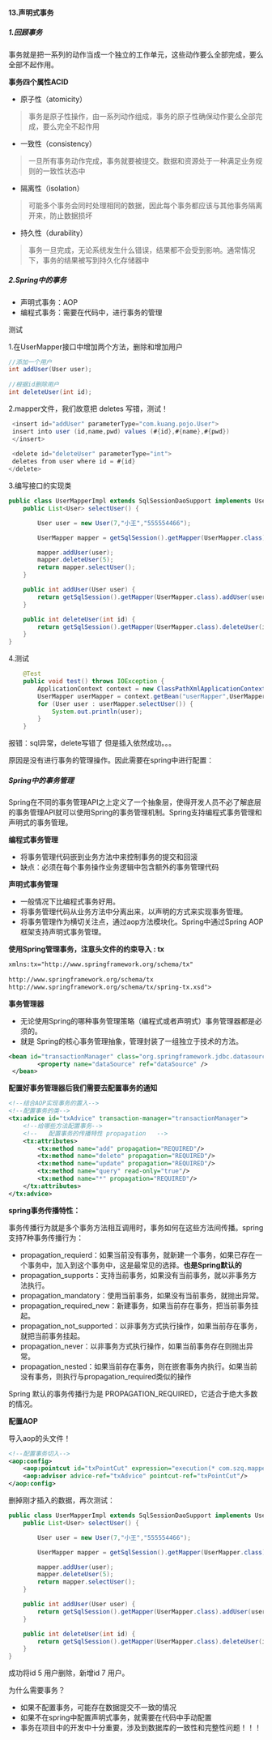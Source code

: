 #### 13.声明式事务

##### 1.回顾事务

事务就是把一系列的动作当成一个独立的工作单元，这些动作要么全部完成，要么全部不起作用。

**事务四个属性ACID**

- 原子性（atomicity）

> 事务是原子性操作，由一系列动作组成，事务的原子性确保动作要么全部完成，要么完全不起作用

- 一致性（consistency）

> 一旦所有事务动作完成，事务就要被提交。数据和资源处于一种满足业务规则的一致性状态中

- 隔离性（isolation）

> 可能多个事务会同时处理相同的数据，因此每个事务都应该与其他事务隔离开来，防止数据损坏

- 持久性（durability）

> 事务一旦完成，无论系统发生什么错误，结果都不会受到影响。通常情况下，事务的结果被写到持久化存储器中

##### 2.Spring中的事务

- 声明式事务：AOP
- 编程式事务：需要在代码中，进行事务的管理

测试

1.在UserMapper接口中增加两个方法，删除和增加用户

```java
//添加一个用户
int addUser(User user);
 
//根据id删除用户
int deleteUser(int id);
```

2.mapper文件，我们故意把 deletes 写错，测试！

```java
 <insert id="addUser" parameterType="com.kuang.pojo.User">
 insert into user (id,name,pwd) values (#{id},#{name},#{pwd})
 </insert>
 
 <delete id="deleteUser" parameterType="int">
 deletes from user where id = #{id}
</delete>
```

3.编写接口的实现类

```java
public class UserMapperImpl extends SqlSessionDaoSupport implements UserMapper{
    public List<User> selectUser() {

        User user = new User(7,"小王","555554466");

        UserMapper mapper = getSqlSession().getMapper(UserMapper.class);

        mapper.addUser(user);
        mapper.deleteUser(5);
        return mapper.selectUser();
    }

    public int addUser(User user) {
        return getSqlSession().getMapper(UserMapper.class).addUser(user);
    }

    public int deleteUser(int id) {
        return getSqlSession().getMapper(UserMapper.class).deleteUser(id);
    }
}
```

4.测试

```java
    @Test
    public void test() throws IOException {
        ApplicationContext context = new ClassPathXmlApplicationContext("applicationContext.xml");
        UserMapper userMapper = context.getBean("userMapper",UserMapper.class);
        for (User user : userMapper.selectUser()) {
            System.out.println(user);
        }
    }
```

报错：sql异常，delete写错了  但是插入依然成功。。。

原因是没有进行事务的管理操作。因此需要在spring中进行配置：

##### Spring中的事务管理

Spring在不同的事务管理API之上定义了一个抽象层，使得开发人员不必了解底层的事务管理API就可以使用Spring的事务管理机制。Spring支持编程式事务管理和声明式的事务管理。

**编程式事务管理**

- 将事务管理代码嵌到业务方法中来控制事务的提交和回滚
- 缺点：必须在每个事务操作业务逻辑中包含额外的事务管理代码

**声明式事务管理**

- 一般情况下比编程式事务好用。
- 将事务管理代码从业务方法中分离出来，以声明的方式来实现事务管理。
- 将事务管理作为横切关注点，通过aop方法模块化。Spring中通过Spring AOP框架支持声明式事务管理。

**使用Spring管理事务，注意头文件的约束导入 : tx**

```xml
xmlns:tx="http://www.springframework.org/schema/tx"
 
http://www.springframework.org/schema/tx
http://www.springframework.org/schema/tx/spring-tx.xsd">
```

**事务管理器**

- 无论使用Spring的哪种事务管理策略（编程式或者声明式）事务管理器都是必须的。
- 就是 Spring的核心事务管理抽象，管理封装了一组独立于技术的方法。

```xml
<bean id="transactionManager" class="org.springframework.jdbc.datasource.DataSourceTransactionManager">
        <property name="dataSource" ref="dataSource" />
 </bean>
```

**配置好事务管理器后我们需要去配置事务的通知**

```xml
<!--结合AOP实现事务的置入-->
<!--配置事务的类-->
<tx:advice id="txAdvice" transaction-manager="transactionManager">
    <!--给哪些方法配置事务-->
    <!--   配置事务的传播特性 propagation   -->
    <tx:attributes>
        <tx:method name="add" propagation="REQUIRED"/>
        <tx:method name="delete" propagation="REQUIRED"/>
        <tx:method name="update" propagation="REQUIRED"/>
        <tx:method name="query" read-only="true"/>
        <tx:method name="*" propagation="REQUIRED"/>
    </tx:attributes>
</tx:advice>
```

**spring事务传播特性：**

事务传播行为就是多个事务方法相互调用时，事务如何在这些方法间传播。spring支持7种事务传播行为：

- propagation_requierd：如果当前没有事务，就新建一个事务，如果已存在一个事务中，加入到这个事务中，这是最常见的选择。**也是Spring默认的**
- propagation_supports：支持当前事务，如果没有当前事务，就以非事务方法执行。
- propagation_mandatory：使用当前事务，如果没有当前事务，就抛出异常。
- propagation_required_new：新建事务，如果当前存在事务，把当前事务挂起。
- propagation_not_supported：以非事务方式执行操作，如果当前存在事务，就把当前事务挂起。
- propagation_never：以非事务方式执行操作，如果当前事务存在则抛出异常。
- propagation_nested：如果当前存在事务，则在嵌套事务内执行。如果当前没有事务，则执行与propagation_required类似的操作

Spring 默认的事务传播行为是 PROPAGATION_REQUIRED，它适合于绝大多数的情况。

**配置AOP**

导入aop的头文件！

```xml
<!--配置事务切入-->
<aop:config>
    <aop:pointcut id="txPointCut" expression="execution(* com.szq.mapper.*.*(..))"/>
    <aop:advisor advice-ref="txAdvice" pointcut-ref="txPointCut"/>
</aop:config>
```

删掉刚才插入的数据，再次测试：

```java
public class UserMapperImpl extends SqlSessionDaoSupport implements UserMapper{
    public List<User> selectUser() {

        User user = new User(7,"小王","555554466");

        UserMapper mapper = getSqlSession().getMapper(UserMapper.class);

        mapper.addUser(user);
        mapper.deleteUser(5);
        return mapper.selectUser();
    }

    public int addUser(User user) {
        return getSqlSession().getMapper(UserMapper.class).addUser(user);
    }

    public int deleteUser(int id) {
        return getSqlSession().getMapper(UserMapper.class).deleteUser(id);
    }
}
```

成功将id 5 用户删除，新增id 7 用户。



为什么需要事务？

- 如果不配置事务，可能存在数据提交不一致的情况
- 如果不在spring中配置声明式事务，就需要在代码中手动配置
- 事务在项目中的开发中十分重要，涉及到数据库的一致性和完整性问题！！！